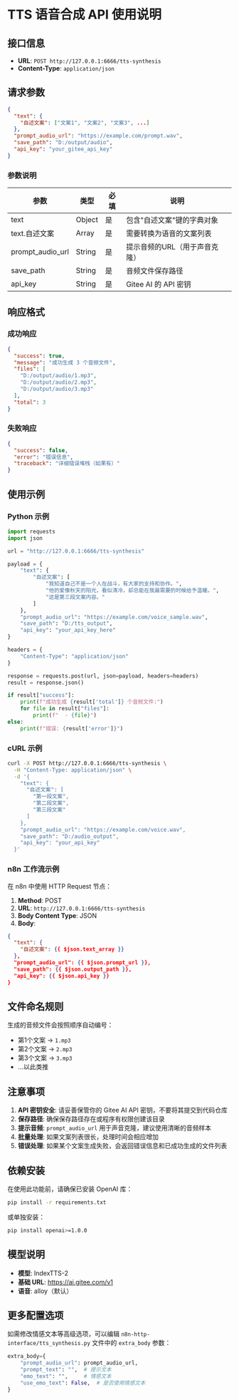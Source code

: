 # TTS 语音合成 API 使用说明

## 接口信息

- **URL**: `POST http://127.0.0.1:6666/tts-synthesis`
- **Content-Type**: `application/json`

## 请求参数

```json
{
  "text": {
    "自述文案": ["文案1", "文案2", "文案3", ...]
  },
  "prompt_audio_url": "https://example.com/prompt.wav",
  "save_path": "D:/output/audio",
  "api_key": "your_gitee_api_key"
}
```

### 参数说明

| 参数 | 类型 | 必填 | 说明 |
|------|------|------|------|
| text | Object | 是 | 包含"自述文案"键的字典对象 |
| text.自述文案 | Array | 是 | 需要转换为语音的文案列表 |
| prompt_audio_url | String | 是 | 提示音频的URL（用于声音克隆） |
| save_path | String | 是 | 音频文件保存路径 |
| api_key | String | 是 | Gitee AI 的 API 密钥 |

## 响应格式

### 成功响应

```json
{
  "success": true,
  "message": "成功生成 3 个音频文件",
  "files": [
    "D:/output/audio/1.mp3",
    "D:/output/audio/2.mp3",
    "D:/output/audio/3.mp3"
  ],
  "total": 3
}
```

### 失败响应

```json
{
  "success": false,
  "error": "错误信息",
  "traceback": "详细错误堆栈（如果有）"
}
```

## 使用示例

### Python 示例

```python
import requests
import json

url = "http://127.0.0.1:6666/tts-synthesis"

payload = {
    "text": {
        "自述文案": [
            "我知道自己不是一个人在战斗，有大家的支持和协作。",
            "他的爱像秋天的阳光，看似清冷，却总能在我最需要的时候给予温暖。",
            "这是第三段文案内容。"
        ]
    },
    "prompt_audio_url": "https://example.com/voice_sample.wav",
    "save_path": "D:/tts_output",
    "api_key": "your_api_key_here"
}

headers = {
    "Content-Type": "application/json"
}

response = requests.post(url, json=payload, headers=headers)
result = response.json()

if result["success"]:
    print(f"成功生成 {result['total']} 个音频文件:")
    for file in result["files"]:
        print(f"  - {file}")
else:
    print(f"错误: {result['error']}")
```

### cURL 示例

```bash
curl -X POST http://127.0.0.1:6666/tts-synthesis \
  -H "Content-Type: application/json" \
  -d '{
    "text": {
      "自述文案": [
        "第一段文案",
        "第二段文案",
        "第三段文案"
      ]
    },
    "prompt_audio_url": "https://example.com/voice.wav",
    "save_path": "D:/audio_output",
    "api_key": "your_api_key"
  }'
```

### n8n 工作流示例

在 n8n 中使用 HTTP Request 节点：

1. **Method**: POST
2. **URL**: `http://127.0.0.1:6666/tts-synthesis`
3. **Body Content Type**: JSON
4. **Body**:
```json
{
  "text": {
    "自述文案": {{ $json.text_array }}
  },
  "prompt_audio_url": {{ $json.prompt_url }},
  "save_path": {{ $json.output_path }},
  "api_key": {{ $json.api_key }}
}
```

## 文件命名规则

生成的音频文件会按照顺序自动编号：
- 第1个文案 → `1.mp3`
- 第2个文案 → `2.mp3`
- 第3个文案 → `3.mp3`
- ...以此类推

## 注意事项

1. **API 密钥安全**: 请妥善保管你的 Gitee AI API 密钥，不要将其提交到代码仓库
2. **保存路径**: 确保保存路径存在或程序有权限创建该目录
3. **提示音频**: `prompt_audio_url` 用于声音克隆，建议使用清晰的音频样本
4. **批量处理**: 如果文案列表很长，处理时间会相应增加
5. **错误处理**: 如果某个文案生成失败，会返回错误信息和已成功生成的文件列表

## 依赖安装

在使用此功能前，请确保已安装 OpenAI 库：

```bash
pip install -r requirements.txt
```

或单独安装：

```bash
pip install openai>=1.0.0
```

## 模型说明

- **模型**: IndexTTS-2
- **基础 URL**: https://ai.gitee.com/v1
- **语音**: alloy（默认）

## 更多配置选项

如需修改情感文本等高级选项，可以编辑 `n8n-http-interface/tts_synthesis.py` 文件中的 `extra_body` 参数：

```python
extra_body={
    "prompt_audio_url": prompt_audio_url,
    "prompt_text": "",  # 提示文本
    "emo_text": "",     # 情感文本
    "use_emo_text": False,  # 是否使用情感文本
}
```

